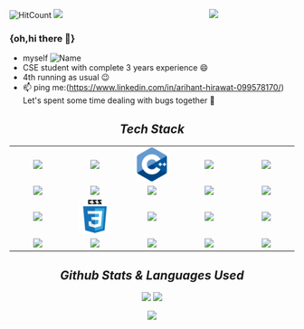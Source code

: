 ![HitCount](http://hits.dwyl.com/arihant-2310/arihant-2310.svg)  <a href="https://github.com/arihant-2310"><img src="https://img.shields.io/github/followers/arihant-2310?label=Follow&style=social"></a>
<img src="https://image.freepik.com/free-vector/programming-concept-illustration_114360-1351.jpg" width="30%" align=right>

### {oh,hi there 👋}
- myself
![Name](https://github.com/arihant-2310/arihant-2310/blob/master/name.gif)
- CSE student with complete 3 years experience 😄
- 4th running as usual 😉
- 📫 ping me:(https://www.linkedin.com/in/arihant-hirawat-099578170/)
        <br>Let's spent some time dealing with bugs together 👯 

<!--
**arihant-2310/arihant-2310** is a ✨ _special_ ✨ repository because its `README.md` (this file) appears on your GitHub profile.

Here are some ideas to get you started:

- 🔭 I’m currently working on ...
- 🌱 I’m currently learning ...
- 👯 I’m looking to collaborate on ...
- 🤔 I’m looking for help with ...
- 💬 Ask me about ...
- 📫 How to reach me: ...
- 😄 Pronouns: ...
- ⚡ Fun fact: ...
-->

<section align="center">
<h2 align='center'><i>Tech Stack</i></h2>

<table width="100">
<tr>
    <td align='center' width="190">
        <img src="https://github.com/abranhe/programming-languages-logos/blob/master/src/javascript/javascript.svg" width="60">
    </td>
    <td align='center' width="190">
        <img src="https://www.vectorlogo.zone/logos/typescriptlang/typescriptlang-icon.svg">
    </td>
    <td align='center' width="190">
        <img src="https://github.com/devicons/devicon/blob/master/icons/cplusplus/cplusplus-original.svg" width="60">
    </td>
     <td align='center' width="190">
        <img src="https://github.com/detain/svg-logos/blob/master/svg/git.svg" width="60">
    </td>
    <td align='center' width="190">
        <img src="https://www.vectorlogo.zone/logos/reactjs/reactjs-ar21.svg">
    </td>
</tr>
<tr>
    <td align='center'>
        <img src="https://github.com/prplx/svg-logos/blob/master/svg/redux.svg" width="120">
    </td>
    <td align='center'>
        <img src="https://www.vectorlogo.zone/logos/nodejs/nodejs-ar21.svg">
    </td>
    <td align='center'>
        <img src="https://www.vectorlogo.zone/logos/expressjs/expressjs-ar21.svg">
    </td>
    <td align='center'>
        <img src="https://www.vectorlogo.zone/logos/mongodb/mongodb-ar21.svg">
    </td>
    <td align='center'>
        <img src="https://www.vectorlogo.zone/logos/firebase/firebase-ar21.svg">
    </td>
</tr>
<tr>
    <td align='center'>
        <img src="https://www.vectorlogo.zone/logos/w3_html5/w3_html5-ar21.svg">
    </td>
    <td align='center'>
        <img src="https://raw.githubusercontent.com/devicons/devicon/0d6c64dbbf311879f7d563bfc3ccf559f9ed111c/icons/css3/css3-original-wordmark.svg" width="60">
    </td>
    <td align='center'>
        <img src="https://www.vectorlogo.zone/logos/heroku/heroku-ar21.svg">
    </td>
    <td align='center'>
        <img src="https://github.com/bestofjs/bestofjs-webui/blob/master/public/logos/vscode.svg" width="60">
    </td>
    <td align='center'>
        <img src="https://www.vectorlogo.zone/logos/getpostman/getpostman-icon.svg">
    </td>
</tr>
<tr>
    <td align='center'>
        <img src="https://www.vectorlogo.zone/logos/github/github-ar21.svg">
    </td>
    <td align='center'>
        <img src="https://www.vectorlogo.zone/logos/java/java-horizontal.svg">
    </td>
    <td align='center'>
        <img src="https://www.vectorlogo.zone/logos/dotnet/dotnet-horizontal.svg">
    </td>
    <td align='center'>
        <img src="https://www.vectorlogo.zone/logos/nestjs/nestjs-ar21.svg">
    </td>
     <td align='center'>
        <img src="https://www.vectorlogo.zone/logos/mysql/mysql-horizontal.svg">
    </td>
</tr>
</table>
</section>

<p align="center">
<h2 align='center'><i>Github Stats & Languages Used</i></h2>
<p align="center">
<img src="https://github-readme-stats.vercel.app/api?username=arihant-2310&count_private=true&show_icons=true&theme=vue-dark&hide_border=true" height="205">
<a href="https://github.com/Ashutosh00710/Ashutosh00710">
  <img src="https://github-readme-stats.vercel.app/api/top-langs/?username=arihant-2310&hide=css,html&title_color=ffffff&text_color=ffffff&icon_color=2bbc8a&theme=vue-dark&hide_border=true" />
</a>
</p>

<p align="center">
<a href="https://github.com/arihant-2310/arihant-2310">
  <img src="https://github-readme-stats.vercel.app/api/wakatime?username=arihant2310&layout=compact" />
</a>
</p>



